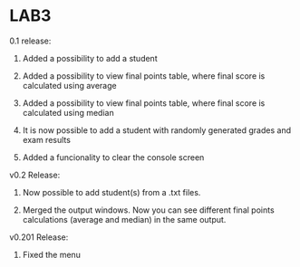 # LAB3

0.1 release:

  1. Added a possibility to add a student

  2. Added a possibility to view final points table, where final score is calculated using average

  3. Added a possibility to view final points table, where final score is calculated using median

  4. It is now possible to add a student with randomly generated grades and exam results

  5. Added a funcionality to clear the console screen


v0.2 Release:

  1. Now possible to add student(s) from a .txt files.

  2. Merged the output windows. Now you can see different final points calculations (average and median) in the same output.

v0.201 Release:

  1. Fixed the menu
